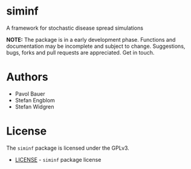 # siminf
A framework for stochastic disease spread simulations

**NOTE:** The package is in a early development phase. Functions and
documentation may be incomplete and subject to change. Suggestions,
bugs, forks and pull requests are appreciated. Get in touch.

# Authors

* Pavol Bauer
* Stefan Engblom
* Stefan Widgren

# License

The `siminf` package is licensed under the GPLv3.

- [LICENSE](LICENSE) - `siminf` package license
